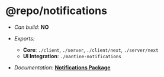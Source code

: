# @repo/notifications

- _Can build:_ **NO**

- _Exports:_
  - **Core**: `./client`, `./server`, `./client/next`, `./server/next`
  - **UI Integration**: `./mantine-notifications`

- _Documentation:_
  **[Notifications Package](../../apps/docs/packages/notifications.mdx)**
